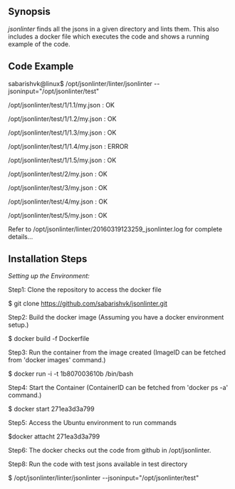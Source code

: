 ## Synopsis

*jsonlinter* finds all the jsons in a given directory and lints them. 
This also includes a docker file which executes the code and shows a running example of the code.

## Code Example

sabarishvk@linux$ /opt/jsonlinter/linter/jsonlinter --jsoninput="/opt/jsonlinter/test"

/opt/jsonlinter/test/1/1.1/my.json : OK

/opt/jsonlinter/test/1/1.2/my.json : OK

/opt/jsonlinter/test/1/1.3/my.json : OK

/opt/jsonlinter/test/1/1.4/my.json : ERROR

/opt/jsonlinter/test/1/1.5/my.json : OK

/opt/jsonlinter/test/2/my.json : OK

/opt/jsonlinter/test/3/my.json : OK

/opt/jsonlinter/test/4/my.json : OK

/opt/jsonlinter/test/5/my.json : OK

Refer to /opt/jsonlinter/linter/20160319123259_jsonlinter.log for complete details...


## Installation Steps

*Setting up the Environment:* 

Step1: Clone the repository to access the docker file

$ git clone https://github.com/sabarishvk/jsonlinter.git

Step2: Build the docker image (Assuming you have a docker environment setup.)

$ docker build -f Dockerfile

Step3: Run the container from the image created (ImageID can be fetched from 'docker images' command.)

$ docker run -i -t 1b807003610b  /bin/bash 

Step4: Start the Container (ContainerID can be fetched from 'docker ps -a' command.)

$ docker start 271ea3d3a799

Step5: Access the Ubuntu environment to run commands

$docker attacht 271ea3d3a799

Step6: The docker checks out the code from github in /opt/jsonlinter. 

Step8: Run the code with test jsons available in test directory

$ /opt/jsonlinter/linter/jsonlinter --jsoninput="/opt/jsonlinter/test"
